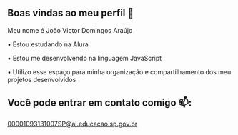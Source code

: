 ## Boas vindas ao meu perfil 💙

Meu nome é João Victor Domingos Araújo

• Estou estudando na Alura

• Estou me desenvolvendo na linguagem JavaScript

• Utilizo esse espaço para minha organização e compartilhamento dos meu projetos desenvolvidos

## Você pode entrar em contato comigo 📫:

00001093131007SP@al.educacao.sp.gov.br

